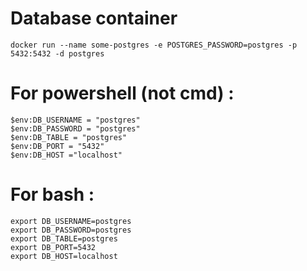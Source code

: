 # Database container
```
docker run --name some-postgres -e POSTGRES_PASSWORD=postgres -p 5432:5432 -d postgres
```

# For powershell (not cmd) :
```
$env:DB_USERNAME = "postgres"
$env:DB_PASSWORD = "postgres"
$env:DB_TABLE = "postgres"
$env:DB_PORT = "5432"
$env:DB_HOST ="localhost"
```

# For bash :
```
export DB_USERNAME=postgres
export DB_PASSWORD=postgres
export DB_TABLE=postgres
export DB_PORT=5432
export DB_HOST=localhost
```
